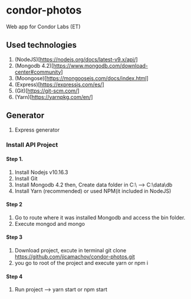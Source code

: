 # condor-photos
Web app for Condor Labs (ET)

## Used technologies

1. (NodeJS)[https://nodejs.org/docs/latest-v9.x/api/]
2. (Mongodb 4.2)[https://www.mongodb.com/download-center#community]
3. (Moongose)[https://mongoosejs.com/docs/index.html]
4. (Express)[https://expressjs.com/es/]
5. (Git)[https://git-scm.com/]
6. (Yarn)[https://yarnpkg.com/en/]

## Generator
1. Express generator

### Install API Project

#### Step 1.
1. Install Nodejs v10.16.3 
2. Install Git
3. Install Mongodb 4.2 then,  Create data folder in C:\  -->  C:\data\db
4. Install Yarn (recommended) or used NPM(it included in NodeJS)

#### Step 2
1. Go to route where it was installed Mongodb and access the bin folder.
2. Execute mongod and mongo

#### Step 3
1. Download project, excute in terminal git clone https://github.com/jicamachov/condor-photos.git
2. you go to root of the project and execute yarn or npm i

#### Step 4
1. Run project -->  yarn start or npm start 
